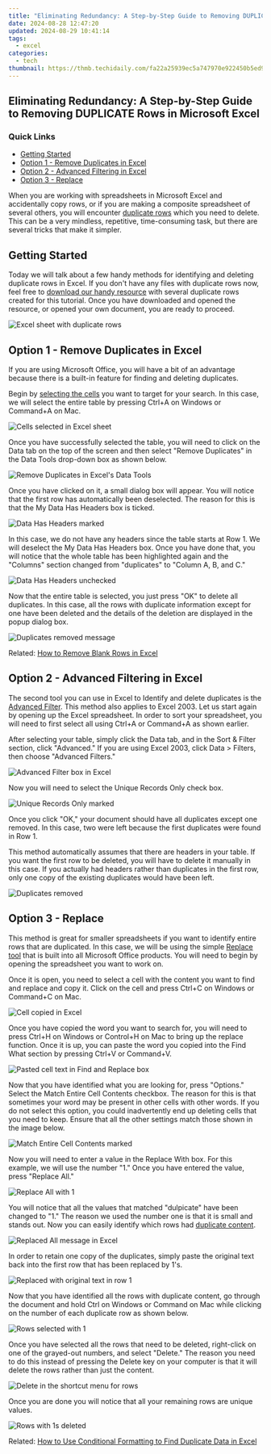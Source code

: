```yaml
---
title: "Eliminating Redundancy: A Step-by-Step Guide to Removing DUPLICATE Rows in Microsoft Excel"
date: 2024-08-28 12:47:20
updated: 2024-08-29 10:41:14
tags:
  - excel
categories:
  - tech
thumbnail: https://thmb.techidaily.com/fa22a25939ec5a747970e922450b5ed9de98bf9e7d068192b7f160e6562e70f2.jpg
---
```


## Eliminating Redundancy: A Step-by-Step Guide to Removing DUPLICATE Rows in Microsoft Excel

### Quick Links

* [Getting Started](https://iphone-unlock.techidaily.com/how-to-unlock-apple-iphone-12-with-an-apple-watch-and-what-to-do-if-it-doesnt-work-drfone-by-drfone-ios/)
* [Option 1 - Remove Duplicates in Excel](https://facebook-clips.techidaily.com/updated-the-latest-hit-a-guide-to-todays-top-8-online-videos/)
* [Option 2 - Advanced Filtering in Excel](https://discord-videos.techidaily.com/new-farewell-to-friends-how-to-leave-a-discord-server/)
* [Option 3 - Replace](https://hardware-reviews.techidaily.com/asus-proart-pa32ucxr-mini-led-monitor-test-drive-exceptional-color-fidelity-for-professionals/)

 When you are working with spreadsheets in Microsoft Excel and accidentally copy rows, or if you are making a composite spreadsheet of several others, you will encounter [duplicate rows](https://facebook-video-recording.techidaily.com/how-to-maximize-revenue-the-secret-of-fb-animation-campaigns/) which you need to delete. This can be a very mindless, repetitive, time-consuming task, but there are several tricks that make it simpler.

##  Getting Started

 Today we will talk about a few handy methods for identifying and deleting duplicate rows in Excel. If you don't have any files with duplicate rows now, feel free to [download our handy resource](https://youtube-tips.techidaily.com/astering-the-art-of-self-talk-in-online-videos-for-2024/) with several duplicate rows created for this tutorial. Once you have downloaded and opened the resource, or opened your own document, you are ready to proceed.

![Excel sheet with duplicate rows](https://static1.howtogeekimages.com/wordpress/wp-content/uploads/2014/10/DuplicateSheet-ExcelRemoveDuplicateRowsUpdate.png) 

##  Option 1 - Remove Duplicates in Excel

 If you are using Microsoft Office, you will have a bit of an advantage because there is a built-in feature for finding and deleting duplicates.

 Begin by [selecting the cells](https://buynow-tips.techidaily.com/exploring-a-ravaged-world-on-motorcycle-in-days-gone-our-comprehhavis-review/) you want to target for your search. In this case, we will select the entire table by pressing Ctrl+A on Windows or Command+A on Mac.

![Cells selected in Excel sheet](https://static1.howtogeekimages.com/wordpress/wp-content/uploads/2014/10/SelectCells-ExcelRemoveDuplicateRowsUpdate.png) 

 Once you have successfully selected the table, you will need to click on the Data tab on the top of the screen and then select "Remove Duplicates" in the Data Tools drop-down box as shown below.

![Remove Duplicates in Excel's Data Tools](https://static1.howtogeekimages.com/wordpress/wp-content/uploads/2014/10/DataToolsRemoveDuplicates-ExcelRemoveDuplicateRowsUpdate.png) 

 Once you have clicked on it, a small dialog box will appear. You will notice that the first row has automatically been deselected. The reason for this is that the My Data Has Headers box is ticked.

![Data Has Headers marked](https://static1.howtogeekimages.com/wordpress/wp-content/uploads/2014/10/DataHasHeaders-ExcelRemoveDuplicateRowsUpdate.png) 

 In this case, we do not have any headers since the table starts at Row 1\. We will deselect the My Data Has Headers box. Once you have done that, you will notice that the whole table has been highlighted again and the "Columns" section changed from "duplicates" to "Column A, B, and C."

![Data Has Headers unchecked](https://static1.howtogeekimages.com/wordpress/wp-content/uploads/2014/10/DataNoHeaders-ExcelRemoveDuplicateRowsUpdate.png) 

 Now that the entire table is selected, you just press "OK" to delete all duplicates. In this case, all the rows with duplicate information except for one have been deleted and the details of the deletion are displayed in the popup dialog box.

![Duplicates removed message](https://static1.howtogeekimages.com/wordpress/wp-content/uploads/2014/10/4DuplicatesRemoved-ExcelRemoveDuplicateRowsUpdate.png) 

Related: [How to Remove Blank Rows in Excel](https://youtube-lab.techidaily.com/ed-maximizing-profits-from-a-million-viewer-baseline-for-2024/) 

##  Option 2 - Advanced Filtering in Excel

 The second tool you can use in Excel to Identify and delete duplicates is the [Advanced Filter](https://facebook-video-share.techidaily.com/free-audio-treasures-to-amplify-youtube-in-2024/). This method also applies to Excel 2003\. Let us start again by opening up the Excel spreadsheet. In order to sort your spreadsheet, you will need to first select all using Ctrl+A or Command+A as shown earlier.

 After selecting your table, simply click the Data tab, and in the Sort & Filter section, click "Advanced." If you are using Excel 2003, click Data > Filters, then choose "Advanced Filters."

![Advanced Filter box in Excel](https://static1.howtogeekimages.com/wordpress/wp-content/uploads/2014/10/AdvancedFilter-ExcelRemoveDuplicateRowsUpdate.png) 

 Now you will need to select the Unique Records Only check box.

![Unique Records Only marked](https://static1.howtogeekimages.com/wordpress/wp-content/uploads/2014/10/UniqueRecordsOnly-ExcelRemoveDuplicateRowsUpdate.png) 

 Once you click "OK," your document should have all duplicates except one removed. In this case, two were left because the first duplicates were found in Row 1.

 This method automatically assumes that there are headers in your table. If you want the first row to be deleted, you will have to delete it manually in this case. If you actually had headers rather than duplicates in the first row, only one copy of the existing duplicates would have been left.

![Duplicates removed](https://static1.howtogeekimages.com/wordpress/wp-content/uploads/2014/10/FilterDuplicatesRemoved-ExcelRemoveDuplicateRowsUpdate.png) 

##  Option 3 - Replace

 This method is great for smaller spreadsheets if you want to identify entire rows that are duplicated. In this case, we will be using the simple [Replace tool](https://twitter-videos.techidaily.com/best-twitter-video-downloaders-how-to-save-twitter-videos-for-2024/) that is built into all Microsoft Office products. You will need to begin by opening the spreadsheet you want to work on.

 Once it is open, you need to select a cell with the content you want to find and replace and copy it. Click on the cell and press Ctrl+C on Windows or Command+C on Mac.

![Cell copied in Excel](https://static1.howtogeekimages.com/wordpress/wp-content/uploads/2014/10/CopiedCell-ExcelRemoveDuplicateRowsUpdate.png) 

 Once you have copied the word you want to search for, you will need to press Ctrl+H on Windows or Control+H on Mac to bring up the replace function. Once it is up, you can paste the word you copied into the Find What section by pressing Ctrl+V or Command+V.

![Pasted cell text in Find and Replace box](https://static1.howtogeekimages.com/wordpress/wp-content/uploads/2014/10/PasteReplace-ExcelRemoveDuplicateRowsUpdate.png) 

 Now that you have identified what you are looking for, press "Options." Select the Match Entire Cell Contents checkbox. The reason for this is that sometimes your word may be present in other cells with other words. If you do not select this option, you could inadvertently end up deleting cells that you need to keep. Ensure that all the other settings match those shown in the image below.

![Match Entire Cell Contents marked](https://static1.howtogeekimages.com/wordpress/wp-content/uploads/2014/10/OptionsMatchCase-ExcelRemoveDuplicateRowsUpdate.png) 

 Now you will need to enter a value in the Replace With box. For this example, we will use the number "1." Once you have entered the value, press "Replace All."

![Replace All with 1](https://static1.howtogeekimages.com/wordpress/wp-content/uploads/2014/10/ReplaceAll-ExcelRemoveDuplicateRowsUpdate.png) 

 You will notice that all the values that matched "dulpicate" have been changed to "1." The reason we used the number one is that it is small and stands out. Now you can easily identify which rows had [duplicate content](https://instagram-clips.techidaily.com/how-to-share-igtv-videos-to-facebook-3-ways-for-2024/).

![Replaced All message in Excel](https://static1.howtogeekimages.com/wordpress/wp-content/uploads/2014/10/ReplacedAll-ExcelRemoveDuplicateRowsUpdate.png) 

 In order to retain one copy of the duplicates, simply paste the original text back into the first row that has been replaced by 1's.

![Replaced with original text in row 1](https://static1.howtogeekimages.com/wordpress/wp-content/uploads/2014/10/ReplacedOriginal-ExcelRemoveDuplicateRowsUpdate.png) 

 Now that you have identified all the rows with duplicate content, go through the document and hold Ctrl on Windows or Command on Mac while clicking on the number of each duplicate row as shown below.

![Rows selected with 1](https://static1.howtogeekimages.com/wordpress/wp-content/uploads/2014/10/SelectRows1-ExcelRemoveDuplicateRowsUpdate.png) 

 Once you have selected all the rows that need to be deleted, right-click on one of the grayed-out numbers, and select "Delete." The reason you need to do this instead of pressing the Delete key on your computer is that it will delete the rows rather than just the content.

![Delete in the shortcut menu for rows](https://static1.howtogeekimages.com/wordpress/wp-content/uploads/2014/10/DeleteRows1-ExcelRemoveDuplicateRowsUpdate.png) 

 Once you are done you will notice that all your remaining rows are unique values.

![Rows with 1s deleted](https://static1.howtogeekimages.com/wordpress/wp-content/uploads/2014/10/DeletedRows1-ExcelRemoveDuplicateRowsUpdate.png) 

Related: [How to Use Conditional Formatting to Find Duplicate Data in Excel](https://instagram-clips.techidaily.com/how-to-share-igtv-videos-to-facebook-3-ways-for-2024/)

<ins class="adsbygoogle"
     style="display:block"
     data-ad-format="autorelaxed"
     data-ad-client="ca-pub-7571918770474297"
     data-ad-slot="1223367746"></ins>



<ins class="adsbygoogle"
     style="display:block"
     data-ad-client="ca-pub-7571918770474297"
     data-ad-slot="8358498916"
     data-ad-format="auto"
     data-full-width-responsive="true"></ins>
